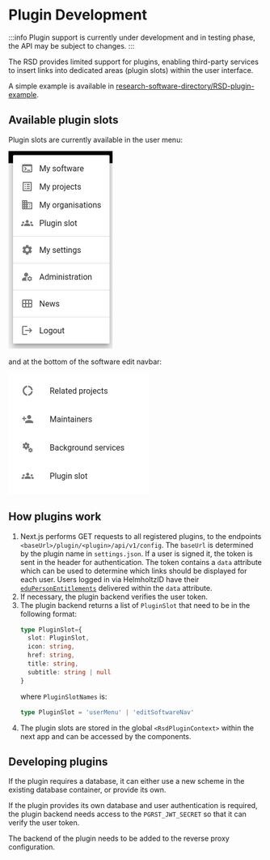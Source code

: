 <!--
SPDX-FileCopyrightText: 2024 Christian Meeßen (GFZ) <christian.meessen@gfz-potsdam.de>
SPDX-FileCopyrightText: 2024 Helmholtz Centre Potsdam - GFZ German Research Centre for Geosciences

SPDX-License-Identifier: CC-BY-4.0
-->

# Plugin Development

:::info
Plugin support is currently under development and in testing phase, the API may be subject to changes.
:::

The RSD provides limited support for plugins, enabling third-party services to insert links into dedicated areas (plugin slots) within the user interface.

A simple example is available in [research-software-directory/RSD-plugin-example](https://github.com/research-software-directory/RSD-plugin-example).

## Available plugin slots

Plugin slots are currently available in the user menu:

![Plugin slot in the user menu](img/userMenuPlugin.png)

and at the bottom of the software edit navbar:

![Plugin slot in the software edit navigation sidebar](img/softwareNavPlugin.png)

## How plugins work

1) Next.js performs GET requests to all registered plugins, to the endpoints `<baseUrl>/plugin/<plugin>/api/v1/config`. The `baseUrl` is determined by the plugin name in `settings.json`. If a user is signed it, the token is sent in the header for authentication. The token contains a `data` attribute which can be used to determine which links should be displayed for each user. Users logged in via HelmholtzID have their [`eduPersonEntitlements`](https://hifis.net/doc/helmholtz-aai/attributes/#group-membership-information) delivered within the `data` attribute.
2) If necessary, the plugin backend verifies the user token.
3) The plugin backend returns a list of `PluginSlot` that need to be in the following format:
   ```typescript
   type PluginSlot={
     slot: PluginSlot,
     icon: string,
     href: string,
     title: string,
     subtitle: string | null
   }
   ```
   where `PluginSlotNames` is:
   ```typescript
   type PluginSlot = 'userMenu' | 'editSoftwareNav'
   ```
4) The plugin slots are stored in the global `<RsdPluginContext>` within the next app and can be accessed by the components.

## Developing plugins

If the plugin requires a database, it can either use a new scheme in the existing database container, or provide its own.

If the plugin provides its own database and user authentication is required, the plugin backend needs access to the `PGRST_JWT_SECRET` so that it can verify the user token.

The backend of the plugin needs to be added to the reverse proxy configuration.
